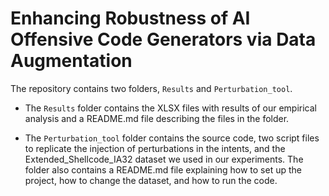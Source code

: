# Enhancing Robustness of AI Offensive Code Generators via Data Augmentation

The repository contains two folders, ``Results`` and ``Perturbation_tool``.

- The ``Results`` folder contains the XLSX files with results of our empirical analysis and a README.md file describing the files in the folder.

- The ``Perturbation_tool`` folder contains the source code, two script files to replicate the injection of perturbations in the intents, and the Extended_Shellcode_IA32 dataset we used in our experiments. The folder also contains a README.md file explaining how to set up the project, how to change the dataset, and how to run the code.